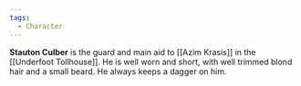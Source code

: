 ```yaml
---
tags:
  - Character
---
```

**Stauton Culber** is the guard and main aid to [[Azim Krasis]] in the [[Underfoot Tollhouse]]. He is well worn and short, with well trimmed blond hair and a small beard. He always keeps a dagger on him.